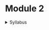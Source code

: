 # Module 2

<details>

<summary>Syllabus</summary>

**Combinatorics**

* Basics of counting, permutations, combinations
* Pigeonhole principle, inclusion-exclusion principle
* Recurrence relations and solving linear recurrence relations

</details>

